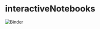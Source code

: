 # interactiveNotebooks
[![Binder](http://mybinder.org/badge.svg)](http://mybinder.org:/repo/alexisboukouvalas/interactivenotebooks)
